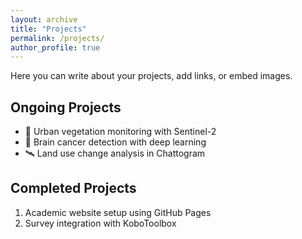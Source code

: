 ```yaml
---
layout: archive
title: "Projects"
permalink: /projects/
author_profile: true
---
```


Here you can write about your projects, add links, or embed images.



## Ongoing Projects
- 🌱 Urban vegetation monitoring with Sentinel-2
- 🧠 Brain cancer detection with deep learning
- 🛰️ Land use change analysis in Chattogram

## Completed Projects
1. Academic website setup using GitHub Pages
2. Survey integration with KoboToolbox
